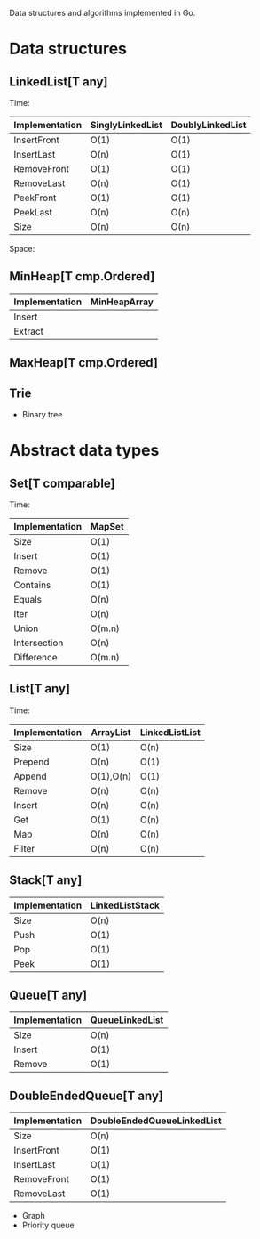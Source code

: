 Data structures and algorithms implemented in Go.

# Data structures

## LinkedList[T any]

Time:

| Implementation | SinglyLinkedList | DoublyLinkedList |
| -------------- | ---------------- | ---------------- |
| InsertFront    | O(1)             | O(1)             |
| InsertLast     | O(n)             | O(1)             |
| RemoveFront    | O(1)             | O(1)             |
| RemoveLast     | O(n)             | O(1)             |
| PeekFront      | O(1)             | O(1)             |
| PeekLast       | O(n)             | O(n)             |
| Size           | O(n)             | O(n)             |

Space:

## MinHeap[T cmp.Ordered]

| Implementation | MinHeapArray |
| -------------- | ------------ |
| Insert         |
| Extract        |

## MaxHeap[T cmp.Ordered]

## Trie

- Binary tree

# Abstract data types

## Set[T comparable]

Time: 

| Implementation | MapSet |
| -------------- | ------ |
| Size           | O(1)   |
| Insert         | O(1)   |
| Remove         | O(1)   |
| Contains       | O(1)   |
| Equals         | O(n)   |
| Iter           | O(n)   |
| Union          | O(m.n) |
| Intersection   | O(n)   |
| Difference     | O(m.n) |

## List[T any]

Time:

| Implementation | ArrayList | LinkedListList |             
| -------------- | --------- | -------------- |
| Size           | O(1)      | O(n)           |
| Prepend        | O(n)      | O(1)           |
| Append         | O(1),O(n) | O(1)           |
| Remove         | O(n)      | O(n)           |
| Insert         | O(n)      | O(n)           |
| Get            | O(1)      | O(n)           |
| Map            | O(n)      | O(n)           |
| Filter         | O(n)      | O(n)           |

## Stack[T any]

| Implementation | LinkedListStack |
| -------------- | --------------- |
| Size           | O(n)            |
| Push           | O(1)            |
| Pop            | O(1)            |
| Peek           | O(1)            |

## Queue[T any]

| Implementation | QueueLinkedList |
| -------------- | --------------- |
| Size           | O(n)            |
| Insert         | O(1)            |
| Remove         | O(1)            |

## DoubleEndedQueue[T any]

| Implementation | DoubleEndedQueueLinkedList |
| -------------- | -------------------------- |
| Size           | O(n)                       |
| InsertFront    | O(1)                       |
| InsertLast     | O(1)                       |
| RemoveFront    | O(1)                       |
| RemoveLast     | O(1)                       |

- Graph
- Priority queue
